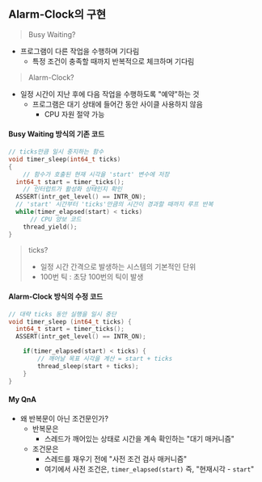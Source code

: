 ## Alarm-Clock의 구현

> Busy Waiting?

- 프로그램이 다른 작업을 수행하며 기다림
    - 특정 조건이 충족할 때까지 반복적으로 체크하며 기다림

> Alarm-Clock?

- 일정 시간이 지난 후에 다음 작업을 수행하도록 "예약"하는 것
    - 프로그램은 대기 상태에 들어간 동안 사이클 사용하지 않음
        - CPU 자원 절약 가능

#### Busy Waiting 방식의 기존 코드

```C
// ticks만큼 일시 중지하는 함수
void timer_sleep(int64_t ticks)
{
	// 함수가 호출된 현재 시각을 'start' 변수에 저장
  int64_t start = timer_ticks();
	// 인터럽트가 활성화 상태인지 확인
  ASSERT(intr_get_level() == INTR_ON);
  // 'start' 시간부터 'ticks'만큼의 시간이 경과할 때까지 루프 반복
  while(timer_elapsed(start) < ticks)
	  // CPU 양보 코드
    thread_yield();
}
```

> ticks?
> - 일정 시간 간격으로 발생하는 시스템의 기본적인 단위
> - 100번 틱 : 초당 100번의 틱이 발생

#### Alarm-Clock 방식의 수정 코드

```C
// 대략 ticks 동안 실행을 일시 중단
void timer_sleep (int64_t ticks) {
  int64_t start = timer_ticks();
  ASSERT(intr_get_level() == INTR_ON);

	if(timer_elapsed(start) < ticks) {
		// 깨어날 목표 시각을 계산 = start + ticks
		thread_sleep(start + ticks);
	}
}
```

#### My QnA

- 왜 반복문이 아닌 조건문인가?
    - 반복문은
        - 스레드가 깨어있는 상태로 시간을 계속 확인하는 "대기 매커니즘"
    - 조건문은
        - 스레드를 재우기 전에 "사전 조건 검사 매커니즘"
        - 여기에서 사전 조건은, `timer_elapsed(start)` 즉, "현재시각 - `start`"
